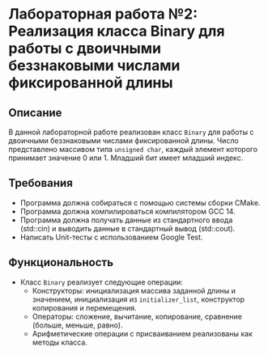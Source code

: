  # Лабораторная работа №2: Реализация класса Binary для работы с двоичными беззнаковыми числами фиксированной длины

## Описание

В данной лабораторной работе реализован класс `Binary` для работы с двоичными беззнаковыми числами фиксированной длины. Число представлено массивом типа `unsigned char`, каждый элемент которого принимает значение 0 или 1. Младший бит имеет младший индекс.

## Требования

- Программа должна собираться с помощью системы сборки CMake.
- Программа должна компилироваться компилятором GCC 14.
- Программа должна получать данные из стандартного ввода (std::cin) и выводить данные в стандартный вывод (std::cout).
- Написать Unit-тесты с использованием Google Test.

## Функциональность

- Класс `Binary` реализует следующие операции:
  - Конструкторы: инициализация массива заданной длины и значением, инициализация из `initializer_list`, конструктор копирования и перемещения.
  - Операторы: сложение, вычитание, копирование, сравнение (больше, меньше, равно).
  - Арифметические операции с присваиванием реализованы как методы класса.
